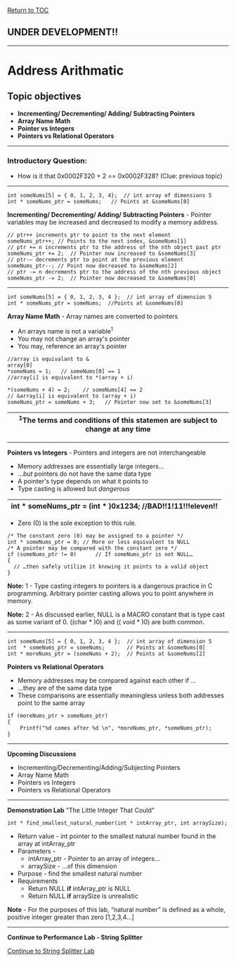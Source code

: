 <a href="https://github.com/CyberTrainingUSAF/05-C-Programming/blob/master/00-Table-of-Contents.md" rel="Return to TOC"> Return to TOC </a>

## UNDER DEVELOPMENT!!

---
# Address Arithmatic

## Topic objectives

* **Incrementing/ Decrementing/ Adding/ Subtracting Pointers**
* **Array Name Math**
* **Pointer vs Integers**
* **Pointers vs Relational Operators**




---

### Introductory Question: 

* How is it that 0x0002F320 + 2 == 0x0002F328? (Clue: previous topic)





---

``` 
int someNums[5] = { 0, 1, 2, 3, 4};  // int array of dimensions 5
int * someNums_ptr = someNums;   // Points at &someNums[0]
```

**Incrementing/ Decrementing/ Adding/ Subtracting Pointers** - Pointer variables may be increased and decreased to modify a memory address.

```
// ptr++ increments ptr to point to the next element 
someNums_ptr++;	// Points to the next index, &someNums[1]
// ptr += n increments ptr to the address of the nth object past ptr
someNums_ptr += 2;	// Pointer now increased to &someNums[3]
// ptr-– decrements ptr to point at the previous element
someNums_ptr--;	// Point now decreased to &someNums[2]
// ptr -= n decrements ptr to the address of the nth previous object
someNums_ptr -= 2;	// Pointer now decreased to &someNums[0]
```

---

```
int someNums[5] = { 0, 1, 2, 3, 4 };  // int array of dimension 5
int * someNums_ptr = someNums;  //Points at &someNums[0]
```

**Array Name Math** - Array names are converted to pointers
 * An arrays name is not a variable<sup>1</sup>
 * You may not change an array's pointer
 * You may, reference an array's pointer

```
//array is equivalant to &
array[0]
*someNums = 1;   // someNums[0] == 1
//array[i] is equivalent to *(array + i)

*(someNums + 4) = 2;    // someNums[4] == 2
// &array[i] is equivalent to (array + i)
someNums_ptr = someNums + 3;   // Pointer now set to &someNums[3]

```

| <sup>1</sup>The terms and conditions of this statemen are subject to change at any time |
|-----------------------------------------------------------------------------------------|
 
---

**Pointers vs Integers** - Pointers and integers are not interchangeable
  * Memory addresses are essentially large integers...
  * ...*but* pointers do not have the same data type
  * A pointer's type depends on what it points to
  * Type casting is allowed but *dangerous*
  
  |int * someNums_ptr = (int * )0x1234;   //BAD!!1!11!!!eleven!! |
  |--------------------------------------------------------------|
  
  * Zero (0) is the sole exception to this rule.
  
  ```
  /* The constant zero (0) may be assigned to a pointer */
int * someNums_ptr = 0;	// More or less equivalent to NULL
/* A pointer may be compared with the constant zero */
if (someNums_ptr != 0)		// If someNums_ptr is not NULL…
{
    // …then safely utilize it knowing it points to a valid object
}

```

**Note:** 1 - Type casting integers to pointers is a dangerous practice in C programming.  Arbitrary pointer casting allows you to point anywhere in memory.

**Note:** 2 - As discussed earlier, NULL is a MACRO constant that is type cast as some variant of 0. ((char * )0) and (( void * )0) are both common.

---

```
int someNums[5] = { 0, 1, 2, 3, 4 };  // int array of dimension 5
int  * someNums_ptr = someNums;       // Points at &someNums[0]
int * moreNums_ptr = (someNums + 2);  // Points at &someNums[2]
```

**Pointers vs Relational Operators**
  * Memory addresses may be compared against each other if ...
  * ...they are of the same data type
  * These comparisons are essentially meaningless unless both addresses point to the same array
  
  ```
  if (moreNums_ptr > someNums_ptr)
  {
      Printf("%d comes after %d \n", *moreNums_ptr, *someNums_ptr);
  }
  ```
  
  ---
  
  **Upcoming Discussions**
  * Incrementing/Decrementing/Adding/Subjecting Pointers
  * Array Name Math
  * Pointers vs Integers
  * Pointers vs Relational Operators
    
  ---
  
  **Demonstration Lab**
  "The Little Integer That Could"
  ```
  int * find_smallest_natural_number(int * intArray_ptr, int arraySize);
  ```
 * Return value - int pointer to the smallest natural number found in the array at intArray_ptr
 * Parameters - 
   * intArray_ptr - Pointer to an array of integers...
   * arraySize - ...of this dimension
 * Purpose - find the smallest natural number
 * Requirements
   * Return NULL **if** intArray_ptr is NULL
   * Return NULL **if** arraySize is unrealistic
   
 **Note** - For the purposes of this lab, “natural number” is defined as a whole, positive integer greater than zero [1,2,3,4…]
 
 ---
 **Continue to Performance Lab - String Splitter**

<a href="https://github.com/CyberTrainingUSAF/05-C-Programming/blob/master/11_Pointers_Arrays/performance_lab/PerLab_string_Spltter.md"> Continue to String Splitter Lab </a>

